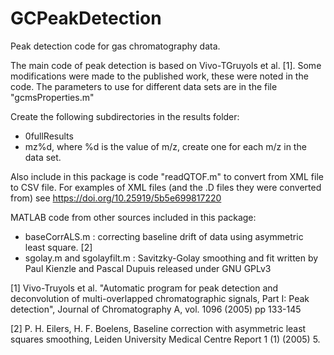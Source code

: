 # GCPeakDetection
Peak detection code for gas chromatography data. 

The main code of peak detection is based on Vivo-TGruyols et al. [1]. Some modifications were made to the published work, these were noted in the code. The parameters to use for different data sets are in the file "gcmsProperties.m"

Create the following subdirectories in the results folder: 
* 0fullResults
* mz%d, where %d is the value of m/z, create one for each m/z in the data set. 

Also include in this package is code "readQTOF.m" to convert from XML file to CSV file. For examples of XML files (and the .D files they were converted from) see https://doi.org/10.25919/5b5e699817220

MATLAB code from other sources included in this package: 
* baseCorrALS.m : correcting baseline drift of data using asymmetric least square. [2]
* sgolay.m and sgolayfilt.m : Savitzky-Golay smoothing and fit written by Paul Kienzle and Pascal Dupuis released under GNU GPLv3




[1] Vivo-Truyols et al. "Automatic program for peak detection and deconvolution of multi-overlapped chromatographic signals, Part I: Peak detection", Journal of Chromatography A, vol. 1096 (2005) pp 133-145

[2] P. H. Eilers, H. F. Boelens, Baseline correction with asymmetric least squares smoothing, Leiden University Medical Centre Report 1 (1) (2005) 5.